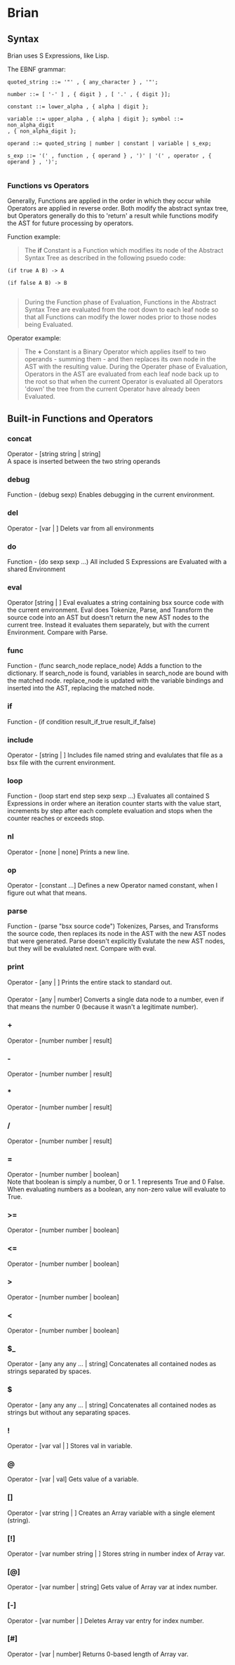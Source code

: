 # Brian

## Syntax

Brian uses S Expressions, like Lisp. 

The EBNF grammar:

<code>quoted_string ::= '"' , { any_character } , '"';  
number ::= [ '-' ] , { digit } , [ '.' , { digit }];  
constant ::= lower_alpha , { alpha | digit };  
variable ::= upper_alpha , { alpha | digit };
symbol ::= non_alpha_digit , { non_alpha_digit };  
operand ::= quoted_string | number | constant | variable | s_exp;  
s_exp ::= '(' , function , { operand } , ')' | '(' , operator , { operand } , ')';  
</code>  

### Functions vs Operators

Generally, Functions are applied in the order in which they occur while Operators are applied in reverse order. Both modify the abstract syntax tree, but Operators generally do this to 'return' a result while functions modify the AST for future processing by operators.

Function example:

>The **if** Constant is a Function which modifies its node of the Abstract Syntax Tree as described in the following psuedo code:  

<code>(if true A B) -> A  
(if false A B) -> B  
</code>

>During the Function phase of Evaluation, Functions in the Abstract Syntax Tree are evaluated from the root down to each leaf node so that all Functions can modify the lower nodes prior to those nodes being Evaluated. 

Operator example:  

>The **+** Constant is a Binary Operator which applies itself to two operands - summing them - and then replaces its own node in the AST with the resulting value. During the Operater phase of Evaluation, Operators in the AST are evaluated from each leaf node back up to the root so that when the current Operator is evaluated all Operators 'down' the tree from the current Operator have already been Evaluated.


## Built-in Functions and Operators

### concat
Operator - [string string | string]  
A space is inserted between the two string operands

### debug
Function - (debug sexp)
Enables debugging in the current environment.

### del
Operator - [var | ]
Delets var from all environments

### do
Function - (do sexp sexp ...)
All included S Expressions are Evaluated with a shared Environment

### eval
Operator [string | ]
Eval evaluates a string containing bsx source code with the current environment. Eval does Tokenize, Parse, and Transform the source code into an AST but doesn't return the new AST nodes to the current tree. Instead it evaluates them separately, but with the current Environment. Compare with Parse. 

### func
Function - (func search_node replace_node)
Adds a function to the dictionary. If search_node is found, variables in search_node are bound with the matched node. replace_node is updated with the variable bindings and inserted into the AST, replacing the matched node.

### if
Function - (if condition result_if_true result_if_false)

### include
Operator - [string | ]
Includes file named string and evalulates that file as a bsx file with the current environment.

### loop
Function - (loop start end step sexp sexp ...)
Evaluates all contained S Expressions in order where an iteration counter starts with the value start, increments by step after each complete evaluation and stops when the counter reaches or exceeds stop.

### nl
Operator - [none | none]
Prints a new line.

### op
Operator - [constant ...]
Defines a new Operator named constant, when I figure out what that means.

### parse
Function - (parse "bsx source code")
Tokenizes, Parses, and Transforms the source code, then replaces its node in the AST with the new AST nodes that were generated. Parse doesn't explicitly Evalutate the new AST nodes, but they will be evalulated next. Compare with eval.

### print
Operator - [any | ]
Prints the entire stack to standard out.

### #
Operator - [any | number]
Converts a single data node to a number, even if that means the number 0 (because it wasn't a legitimate number).

### +
Operator - [number number | result]

### -
Operator - [number number | result]

### *
Operator - [number number | result]

### /
Operator - [number number | result]

### =  
Operator - [number number | boolean]  
Note that boolean is simply a number, 0 or 1. 1 represents True and 0 False. When evaluating numbers as a boolean, any non-zero value will evaluate to True.

### >=  
Operator - [number number | boolean]

### <=  
Operator - [number number | boolean]

### >  
Operator - [number number | boolean]

### <  
Operator - [number number | boolean]

### $_
Operator - [any any any ... | string]
Concatenates all contained nodes as strings separated by spaces.

### $
Operator - [any any any ... | string]
Concatenates all contained nodes as strings but without any separating spaces.


### !
Operator - [var val | ]
Stores val in variable.

### @ 
Operator - [var | val]
Gets value of a variable.

### []
Operator - [var string | ]
Creates an Array variable with a single element (string).

### [!]
Operator - [var number string | ]
Stores string in number index of Array var.

### [@]
Operator - [var number | string]
Gets value of Array var at index number.

### [-]
Operator - [var number | ]
Deletes Array var entry for index number.

### [#]
Operator - [var | number]
Returns 0-based length of Array var.

